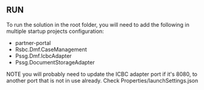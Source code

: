 ## RUN

To run the solution in the root folder, you will need to add the following in multiple startup projects configuration:
- partner-portal
- Rsbc.Dmf.CaseManagement
- Pssg.Dmf.IcbcAdapter
- Pssg.DocumentStorageAdapter

NOTE you will probably need to update the ICBC adapter port if it's 8080, to another port that is not in use already. Check Properties/launchSettings.json